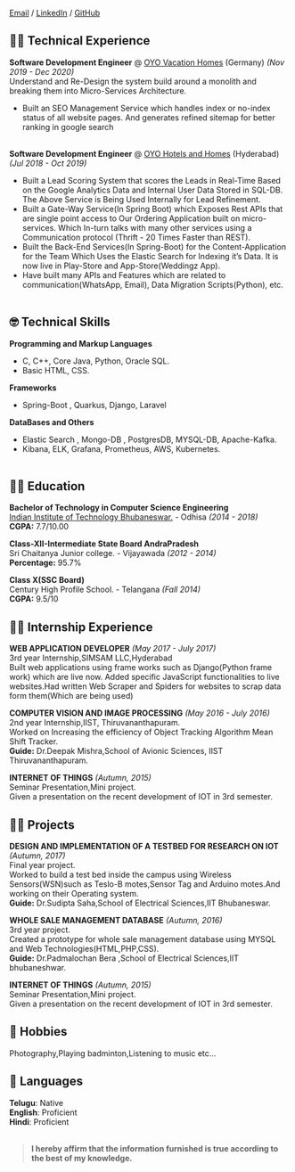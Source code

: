 [Email](mailto:avinashswargam.public.as@gmail.com) / [LinkedIn](https://www.linkedin.com/in/swargam-avinash-08287a12a/) / [GitHub](https://github.com/swargamavinash/)


## 🧑‍💻 Technical Experience



**Software Development Engineer** @ [OYO Vacation Homes](https://www.traum-ferienwohnungen.de/) (Germany) _(Nov 2019 - Dec 2020)_ <br>
Understand and Re-Design the system build around a monolith and breaking them into Micro-Services Architecture.
  - Built an SEO Management Service which handles index or no-index status of all website pages. And generates refined sitemap for better
  ranking in google search
<br><br>

**Software Development Engineer** @ [OYO Hotels and Homes](https://www.oyorooms.com/) (Hyderabad) _(Jul 2018 - Oct 2019)_ <br>
- Built a Lead Scoring System that scores the Leads in Real-Time Based on the Google Analytics Data and Internal User Data Stored in SQL-DB. The Above Service is Being Used Internally for Lead Refinement.
- Built a Gate-Way Service(In Spring Boot) which Exposes Rest APIs that are single point access to Our Ordering Application built on micro-services. Which In-turn talks with many other services using a Communication protocol (Thrift - 20 Times Faster than REST).
- Built the Back-End Services(In Spring-Boot) for the Content-Application for the Team Which Uses the Elastic Search for Indexing it’s Data. It is now live in Play-Store and App-Store(Weddingz App).
- Have built many APIs and Features which are related to communication(WhatsApp, Email), Data Migration Scripts(Python), etc.
<br><br>
    
## 🤓 Technical Skills



**Programming and Markup Languages**  
- C, C++, Core Java, Python, Oracle SQL.
- Basic HTML, CSS.<br>

**Frameworks**
- Spring-Boot , Quarkus, Django, Laravel <br>

**DataBases and Others**
- Elastic Search , Mongo-DB , PostgresDB, MYSQL-DB, Apache-Kafka.
- Kibana, ELK, Grafana, Prometheus, AWS, Kubernetes.
<br><br>

## 🧑‍🎓 Education



**Bachelor of Technology in Computer Science Engineering**<br>
[Indian Institute of Technology Bhubaneswar.](www.iitbbs.ac.in) - Odhisa _(2014 - 2018)_ <br>
**CGPA:** 7.7/10.00 <br>

**Class-XII-Intermediate State Board AndraPradesh**<br>
Sri Chaitanya Junior college. - Vijayawada _(2012 - 2014)_<br>
**Percentage:** 95.7%

**Class X(SSC Board)**<br>
Century High Profile School. - Telangana _(Fall 2014)_<br>
**CGPA:** 9.5/10

## 👨‍🎓 Internship Experience



**WEB APPLICATION DEVELOPER** _(May 2017 - July 2017)_<br>
3rd year Internship,SIMSAM LLC,Hyderabad<br>
Built web applications using frame works such as Django(Python frame work) which are live now. Added specific JavaScript functionalities to live websites.Had written Web Scraper and Spiders for websites to scrap data form them(Which are being used)<br>


**COMPUTER VISION AND IMAGE PROCESSING** _(May 2016 - July 2016)_<br>
2nd year Internship,IIST, Thiruvananthapuram.<br>
Worked on Increasing the efficiency of Object Tracking Algorithm Mean Shift Tracker.<br> 
**Guide:** Dr.Deepak Mishra,School of Avionic Sciences, IIST Thiruvananthapuram.<br>

**INTERNET OF THINGS** _(Autumn, 2015)_<br>
Seminar Presentation,Mini project.<br>
Given a presentation on the recent development of IOT in 3rd semester.<br>

## 🧗‍♂️ Projects



**DESIGN AND IMPLEMENTATION OF A TESTBED FOR RESEARCH ON IOT** _(Autumn, 2017)_<br>
Final year project.<br>
Worked to build a test bed inside the campus using Wireless Sensors(WSN)such as Teslo-B motes,Sensor Tag and Arduino motes.And working on their Operating system.<br>
**Guide:** Dr.Sudipta Saha,School of Electrical Sciences,IIT Bhubaneswar.<br>

**WHOLE SALE MANAGEMENT DATABASE** _(Autumn, 2016)_<br>
3rd year project.<br>
Created a prototype for whole sale management database using MYSQL and Web Technologies(HTML,PHP,CSS).<br> 
**Guide:** Dr.Padmalochan Bera ,School of Electrical Sciences,IIT bhubaneshwar.<br>

**INTERNET OF THINGS** _(Autumn, 2015)_<br>
Seminar Presentation,Mini project.<br>
Given a presentation on the recent development of IOT in 3rd semester.<br>

## 🛌 Hobbies



Photography,Playing badminton,Listening to music etc...<br>

## 💬 Languages

**Telugu**: Native <br>
**English**: Proficient <br>
**Hindi**: Proficient
<br><br>

>**I hereby affirm that the information furnished is true according to the best of my knowledge.**
